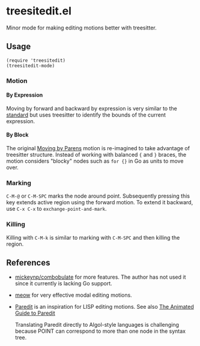 # treesitedit.el

Minor mode for making editing motions better with treesitter.

## Usage

```emacs-lisp
(require 'treesitedit)
(treesitedit-mode)
```

### Motion

#### By Expression

Moving by forward and backward by expression is very similar to the
[standard](https://www.gnu.org/software/emacs/manual/html_node/emacs/Expressions.html) but uses treesitter to identify
the bounds of the current expression.

#### By Block

The original [Moving by Parens](https://www.gnu.org/software/emacs/manual/html_node/emacs/Moving-by-Parens.html) motion
is re-imagined to take advantage of treesitter structure. Instead of working with balanced `{` and `}` braces, the
motion considers "blocky" nodes such as `for {}` in Go as units to move over.

### Marking

`C-M-@` or `C-M-SPC` marks the node around point. Subsequently pressing this key extends active region using the forward
motion. To extend it backward, use `C-x C-x` to `exchange-point-and-mark`.

### Killing

Killing with `C-M-k` is similar to marking with `C-M-SPC` and then killing the region.

## References

- [mickeynp/combobulate](https://github.com/mickeynp/combobulate) for more features.
  The author has not used it since it currently is lacking Go support.

- [meow](https://github.com/meow-edit/meow) for very effective modal editing motions.

- [Paredit](https://paredit.org) is an inspiration for LISP editing motions.
  See also [The Animated Guide to Paredit](http://danmidwood.com/content/2014/11/21/animated-paredit.html)

  Translating Paredit directly to Algol-style languages is challenging because POINT can correspond to more than one
  node in the syntax tree.
